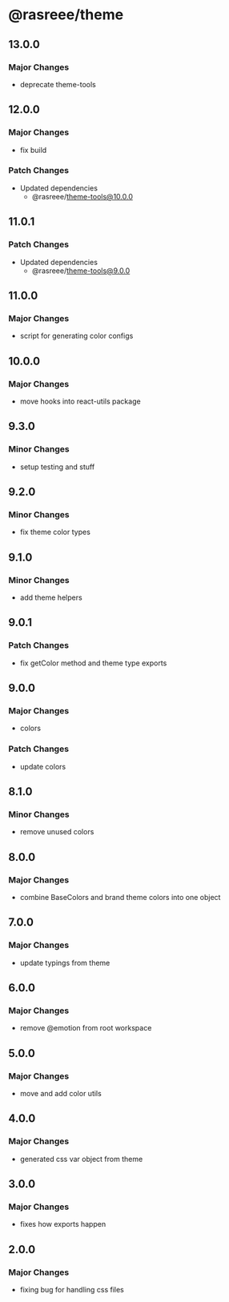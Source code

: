 # @rasreee/theme

## 13.0.0

### Major Changes

- deprecate theme-tools

## 12.0.0

### Major Changes

- fix build

### Patch Changes

- Updated dependencies
  - @rasreee/theme-tools@10.0.0

## 11.0.1

### Patch Changes

- Updated dependencies
  - @rasreee/theme-tools@9.0.0

## 11.0.0

### Major Changes

- script for generating color configs

## 10.0.0

### Major Changes

- move hooks into react-utils package

## 9.3.0

### Minor Changes

- setup testing and stuff

## 9.2.0

### Minor Changes

- fix theme color types

## 9.1.0

### Minor Changes

- add theme helpers

## 9.0.1

### Patch Changes

- fix getColor method and theme type exports

## 9.0.0

### Major Changes

- colors

### Patch Changes

- update colors

## 8.1.0

### Minor Changes

- remove unused colors

## 8.0.0

### Major Changes

- combine BaseColors and brand theme colors into one object

## 7.0.0

### Major Changes

- update typings from theme

## 6.0.0

### Major Changes

- remove @emotion from root workspace

## 5.0.0

### Major Changes

- move and add color utils

## 4.0.0

### Major Changes

- generated css var object from theme

## 3.0.0

### Major Changes

- fixes how exports happen

## 2.0.0

### Major Changes

- fixing bug for handling css files
